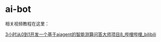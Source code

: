 # ai-bot

相关视频教程在这里：


[3小时从0到1开发一个基于aiagent的智能测算问答大师项目8_哔哩哔哩_bilibili](https://www.bilibili.com/video/BV1yZFpeaEy7/)